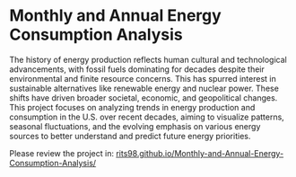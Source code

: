 # Monthly and Annual Energy Consumption Analysis

The history of energy production reflects human cultural and technological advancements, with fossil fuels dominating for decades despite their environmental and finite resource concerns. This has spurred interest in sustainable alternatives like renewable energy and nuclear power. These shifts have driven broader societal, economic, and geopolitical changes. This project focuses on analyzing trends in energy production and consumption in the U.S. over recent decades, aiming to visualize patterns, seasonal fluctuations, and the evolving emphasis on various energy sources to better understand and predict future energy priorities.


Please review the project in: [rits98.github.io/Monthly-and-Annual-Energy-Consumption-Analysis/](https://rits98.github.io/Monthly-and-Annual-Energy-Consumption-Analysis/data.html)
